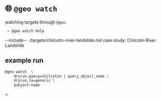 # 🌐 `@geo watch`

watching targets through `@geo`.

```bash
 > @geo watch help
```

--include-- ./targets/chilcotin-river-landslide.md case study: Chilcotin River Landslide

## example run

```bash
@geo watch  \
	dryrun,query=chilcotin | query_object_name \
	dryrun,to=generic \
	$object-name
```

🔥